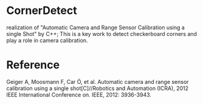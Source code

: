 # CornerDetect
realization of "Automatic Camera and Range Sensor Calibration using a single Shot" by C++;
This is a key work to detect checkerboard corners and play a role in camera calibration.

# Reference
Geiger A, Moosmann F, Car Ö, et al. Automatic camera and range sensor calibration using a single shot[C]//Robotics and Automation (ICRA), 2012 IEEE International Conference on. IEEE, 2012: 3936-3943.
